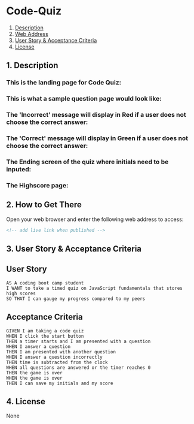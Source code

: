 # Code-Quiz

1. [ Description ](#desc)
2. [ Web Address ](#web-address)
3. [ User Story & Acceptance Criteria ](#us&uc)
4. [ License ](#license)

<a name="desc"></a>
## 1. Description

### This is the landing page for Code Quiz:
 

### This is what a sample question page would look like:


### The 'Incorrect' message will display in Red if a user does not choose the correct answer:


### The 'Correct' message will display in Green if a user does not choose the correct answer:

### The Ending screen of the quiz where initials need to be inputed:

### The Highscore page:



## 2. How to Get There

Open your web browser and enter the following web address to access:

```html
<!-- add live link when published -->
```

<a name="us&uc"></a>
## 3. User Story & Acceptance Criteria

## User Story

```
AS A coding boot camp student
I WANT to take a timed quiz on JavaScript fundamentals that stores high scores
SO THAT I can gauge my progress compared to my peers
```

## Acceptance Criteria

```
GIVEN I am taking a code quiz
WHEN I click the start button
THEN a timer starts and I am presented with a question
WHEN I answer a question
THEN I am presented with another question
WHEN I answer a question incorrectly
THEN time is subtracted from the clock
WHEN all questions are answered or the timer reaches 0
THEN the game is over
WHEN the game is over
THEN I can save my initials and my score
```

<a name="license"></a>
## 4. License
None

<!-- Found this template of a README file online on Google, used previously on past challenge -->

